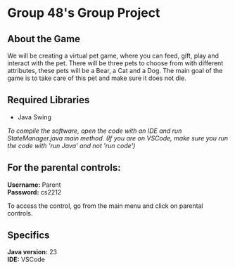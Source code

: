 # Group 48's Group Project

## About the Game
We will be creating a virtual pet game, where you can feed, gift, play and interact with the pet. There will be three pets to choose from with different attributes, these pets will be a Bear, a Cat and a Dog. The main goal of the game is to take care of this pet and make sure it does not die.

## Required Libraries
- Java Swing

_To compile the software, open the code with an IDE and run StateManager.java main method. (If you are on VSCode, make sure you run the code with 'run Java' and not 'run code')_

## For the parental controls:
**Username:** Parent <br>
**Password:** cs2212

To access the control, go from the main menu and click on parental controls.

## Specifics
**Java version:** 23 <br>
**IDE:** VSCode